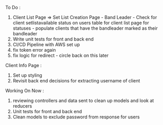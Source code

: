 To Do :
1) Client List Page => Set List Creation Page - Band Leader - Check for client setlistavailable status on users table for client list page for statuses - populate clients that have the bandleader marked as their bandleader
2) Write unit tests for front and back end
3) CI/CD Pipeline with AWS set up
4) fix token error again
5) fix logic for redirect - circle back on this later

Client Info Page :
1) Set up styling
2) Revisit back end decisions for extracting username of client

Working On Now : 
1) reviewing controllers and data sent to clean up models and look at reducers
2) Unit tests for front and back end
3) Clean models to exclude password from response for users